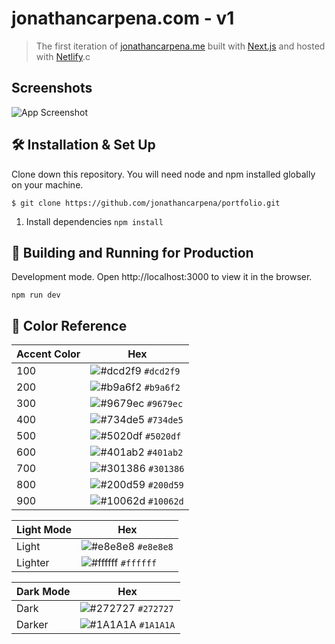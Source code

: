 # jonathancarpena.com - v1

> The first iteration of
> <a href="https://jonathancarpena.me/" target="_blank" rel="noopener noreferrer">jonathancarpena.me</a>
> built with
> <a href="https://nextjs.org/" target="_blank" rel="noopener noreferrer">Next.js</a>
> and hosted with
> <a href="https://www.netlify.com/" target="_blank" rel="noopener noreferrer">Netlify</a>.c

## Screenshots

![App Screenshot](https://via.placeholder.com/830x425?text=App+Screenshot+Here)

## 🛠 Installation & Set Up

Clone down this repository. You will need node and npm installed globally on
your machine.

```
$ git clone https://github.com/jonathancarpena/portfolio.git
```

1. Install dependencies `npm install`

## 🚀 Building and Running for Production

Development mode. Open http://localhost:3000 to view it in the browser.

```
npm run dev
```

## 🎨 Color Reference

| Accent Color | Hex                                                                |
| ------------ | ------------------------------------------------------------------ |
| 100          | ![#dcd2f9](https://via.placeholder.com/10/dcd2f9?text=+) `#dcd2f9` |
| 200          | ![#b9a6f2](https://via.placeholder.com/10/b9a6f2?text=+) `#b9a6f2` |
| 300          | ![#9679ec](https://via.placeholder.com/10/9679ec?text=+) `#9679ec` |
| 400          | ![#734de5](https://via.placeholder.com/10/734de5?text=+) `#734de5` |
| 500          | ![#5020df](https://via.placeholder.com/10/5020df?text=+) `#5020df` |
| 600          | ![#401ab2](https://via.placeholder.com/10/401ab2?text=+) `#401ab2` |
| 700          | ![#301386](https://via.placeholder.com/10/301386?text=+) `#301386` |
| 800          | ![#200d59](https://via.placeholder.com/10/200d59?text=+) `#200d59` |
| 900          | ![#10062d](https://via.placeholder.com/10/10062d?text=+) `#10062d` |

| Light Mode | Hex                                                                |
| ---------- | ------------------------------------------------------------------ |
| Light      | ![#e8e8e8](https://via.placeholder.com/10/e8e8e8?text=+) `#e8e8e8` |
| Lighter    | ![#ffffff](https://via.placeholder.com/10/ffffff?text=+) `#ffffff` |

| Dark Mode | Hex                                                                |
| --------- | ------------------------------------------------------------------ |
| Dark      | ![#272727](https://via.placeholder.com/10/272727?text=+) `#272727` |
| Darker    | ![#1A1A1A](https://via.placeholder.com/10/1A1A1A?text=+) `#1A1A1A` |
